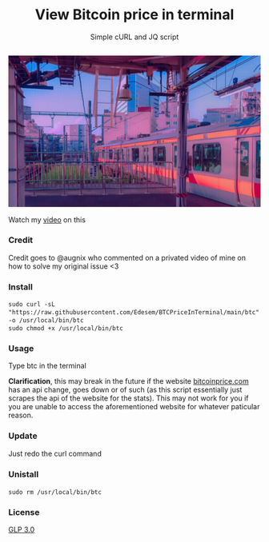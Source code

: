 <h1 align="center">View Bitcoin price in terminal</h1>
<p align="center">Simple cURL and JQ script</p>

##
<p align="center">
<img src="./btcgif.gif" alt="Video Preview" width="1000px">
</p>

Watch my [video](https://youtu.be/PcrhBHvcouo) on this

### Credit
Credit goes to @augnix who commented on a privated video of mine on how to solve my original issue <3

### Install 
```
sudo curl -sL "https://raw.githubusercontent.com/Edesem/BTCPriceInTerminal/main/btc" -o /usr/local/bin/btc
sudo chmod +x /usr/local/bin/btc
```

### Usage
Type btc in the terminal

  **Clarification**, this may break in the future if the website [bitcoinprice.com](https://www.bitcoinprice.com/) has an api change, goes down or of such (as this script essentially just scrapes the api of the website for the stats). This may not work for you if you are unable to access the aforementioned website for whatever paticular reason.

### Update
Just redo the curl command

### Unistall
`sudo rm /usr/local/bin/btc`

### License
[GLP 3.0](https://raw.githubusercontent.com/Edesem/BTCPriceInTerminal/main/LICENSE)

